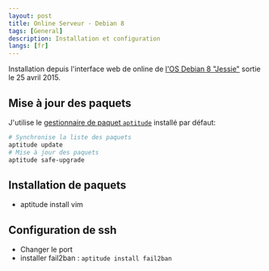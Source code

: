 ```yaml
---
layout: post
title: Online Serveur - Debian 8
tags: [General]
description: Installation et configuration
langs: [fr]
---
```


Installation depuis l'interface web de online de [l'OS Debian 8 "Jessie"](https://www.debian.org/News/2015/20150426) sortie le 25 avril 2015.

Mise à jour des paquets
-----------------------

J'utilise le [gestionnaire de paquet `aptitude`](https://www.debian.org/doc/manuals/debian-reference/ch02.fr.html) installé par défaut:

```bash
# Synchronise la liste des paquets
aptitude update
# Mise à jour des paquets
aptitude safe-upgrade
```

Installation de paquets
-----------------------

- aptitude install vim

Configuration de ssh
--------------------

- Changer le port
- installer fail2ban : `aptitude install fail2ban`
